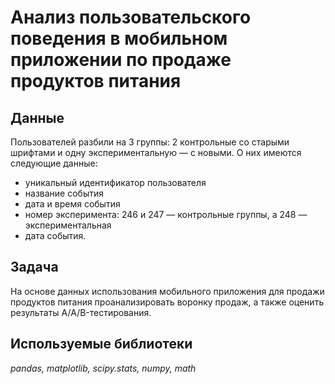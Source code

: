 # Анализ пользовательского поведения в мобильном приложении по продаже продуктов питания

## Данные

Пользователей разбили на 3 группы: 2 контрольные со старыми шрифтами и одну экспериментальную — с новыми.
О них имеются следующие данные:
- уникальный идентификатор пользователя
- название события
- дата и время события
- номер эксперимента: 246 и 247 — контрольные группы, а 248 — экспериментальная
- дата события.

## Задача
На основе данных использования мобильного приложения для продажи продуктов питания проанализировать воронку продаж, а также оценить результаты A/A/B-тестирования.

## Используемые библиотеки

*pandas, matplotlib, scipy.stats, numpy, math*
